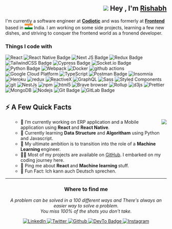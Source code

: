 <h2 align="end"><img src="https://emojis.slackmojis.com/emojis/images/1531849430/4246/blob-sunglasses.gif?1531849430" width="30"/> Hey , I'm <a href="https://rishabh.me/">Rishabh</a></h2>
<p>I'm currently a software engineer at <strong><a href="https://www.codiotic.com/">Codiotic</a></strong> and was formerly at <strong><a href="https://www.codiotic.com">Frontend</a></strong> based in <img height="18px" width="25px" src='.//images/flag-icon.png' alt='india-flag'> India. I am working on some side projects, learning a few new dishes, and striving to conquer the frontend world as a fronend developer.</p>

<h3>Things I code with</h3>
  <p>
    <img alt="React" src="https://img.shields.io/badge/-React-45b8d8?style=flat-square&logo=react&logoColor=white" />
    <img src="https://img.shields.io/badge/react_native-%2320232a.svg?style=flat-square&logo=react&logoColor=%2361DAFB"
      alt="React Native Badge">
    <img alt="Next JS Badge"
      src="https://img.shields.io/badge/Next-black?style=flat-square&logo=next.js&logoColor=white" />
    <img alt="Redux Badge"
      src="https://img.shields.io/badge/redux-%23593d88.svg?style=flat-square&logo=redux&logoColor=white" />
    <img
      src="https://img.shields.io/badge/tailwindcss-%2338B2AC.svg?style=flat-square&logo=tailwind-css&logoColor=white"
      alt="TailwindCSS Badge">
    <img src="https://img.shields.io/badge/-cypress-%23E5E5E5?style=flat-square&logo=cypress&logoColor=058a5e"
      alt="Cypress Badge">
    <img src="https://img.shields.io/badge/Socket.io-black?style=flat-square&logo=socket.io&badgeColor=010101"
      alt="Socket.io Badge">
    <img src="https://img.shields.io/badge/python-3670A0?style=flat-square&logo=python&logoColor=ffdd54"
      alt="Python Badge">
    <img alt="Webpack"
      src="https://img.shields.io/badge/-Webpack-8DD6F9?style=flat-square&logo=webpack&logoColor=white" />
    <img alt="Docker" src="https://img.shields.io/badge/-Docker-46a2f1?style=flat-square&logo=docker&logoColor=white" />
    <img alt="github actions"
      src="https://img.shields.io/badge/-Github_Actions-2088FF?style=flat-square&logo=github-actions&logoColor=white" />
    <img alt="Google Cloud Platform"
      src="https://img.shields.io/badge/-Google_Cloud_Platform-1a73e8?style=flat-square&logo=google-cloud&logoColor=white" />
    <img alt="TypeScript"
      src="https://img.shields.io/badge/-TypeScript-007ACC?style=flat-square&logo=typescript&logoColor=white" />
    <img src="https://img.shields.io/badge/Postman-FF6C37?style=flat-square&logo=postman&logoColor=white"
      alt="Postman Badge">
    <img alt="Insomnia"
      src="https://img.shields.io/badge/-Insomnia-5849BE?style=flat-square&logo=insomnia&logoColor=white" />
    <img alt="Heroku" src="https://img.shields.io/badge/-Heroku-430098?style=flat-square&logo=heroku&logoColor=white" />
    <img alt="redux" src="https://img.shields.io/badge/-Redux-764ABC?style=flat-square&logo=redux&logoColor=white" />
    <img alt="ReactiveX"
      src="https://img.shields.io/badge/-RxJs-B7178C?style=flat-square&logo=reactivex&logoColor=white" />
    <img alt="GraphQL"
      src="https://img.shields.io/badge/-GraphQL-E10098?style=flat-square&logo=graphql&logoColor=white" />
    <img alt="Sass" src="https://img.shields.io/badge/-Sass-CC6699?style=flat-square&logo=sass&logoColor=white" />
    <img alt="Styled Components"
      src="https://img.shields.io/badge/-Styled_Components-db7092?style=flat-square&logo=styled-components&logoColor=white" />
    <img alt="git" src="https://img.shields.io/badge/-Git-F05032?style=flat-square&logo=git&logoColor=white" />
    <img alt="NestJs" src="https://img.shields.io/badge/-NestJs-ea2845?style=flat-square&logo=nestjs&logoColor=white" />
    <img alt="npm" src="https://img.shields.io/badge/-NPM-CB3837?style=flat-square&logo=npm&logoColor=white" />
    <img alt="html5" src="https://img.shields.io/badge/-HTML5-E34F26?style=flat-square&logo=html5&logoColor=white" />
    <img alt="Brave browser"
      src="https://img.shields.io/badge/-Brave_Browser-FB542B?style=flat-square&logo=brave&logoColor=white" />
    <img alt="Rollup"
      src="https://img.shields.io/badge/-Rollup-EC4A3F?style=flat-square&logo=rollup.js&logoColor=white" />
    <img alt="d3js" src="https://img.shields.io/badge/-D3.js-F9A03C?style=flat-square&logo=d3.js&logoColor=white" />
    <img alt="Prettier"
      src="https://img.shields.io/badge/-Prettier-F7B93E?style=flat-square&logo=prettier&logoColor=white" />
    <img alt="MongoDB"
      src="https://img.shields.io/badge/-MongoDB-13aa52?style=flat-square&logo=mongodb&logoColor=white" />
    <img alt="Nodejs"
      src="https://img.shields.io/badge/-Nodejs-43853d?style=flat-square&logo=Node.js&logoColor=white" />
    <img src="https://img.shields.io/badge/git-%23F05033.svg?style=flat-square&logo=git&logoColor=white"
      alt="Git Badge">
    <img src="https://img.shields.io/badge/gitlab-%23181717.svg?style=flat-square&logo=gitlab&logoColor=white"
      alt="GitLab Badge">
  </p>

<h2>⚡️ A Few Quick Facts</h2>
  <img align="right" height="150px" src="https://media1.giphy.com/media/13HgwGsXF0aiGY/giphy.gif" />
  <ul>
    <ul>
      <li>🔭 I’m currently working on ERP application and a Mobile application using <strong>React </strong> and
        <strong> React Native</strong>.
      </li>
      <li>🧐 Currently learning <strong>Data Structure</strong> and <strong>Algoritham</strong> using Python and
        Javascript.
      </li>
      <li>🚀 My ultimate ambition is to transition into the role of a <strong>Machine Learning </strong> engineer.</li>
      <!-- <li>🧐 Currently learning about <strong>Machine Learning</strong> and <strong>Data Science</strong> using Python.
      </li> -->
      <li>👨‍💻 Most of my projects are available on <a href="https://github.com/Rishabh157">GitHub</a>. I embarked on
        my coding journey here.</li>
      <li>💬 Ping me about <strong>React </strong> and <strong>Machine learning </strong> stuff.</li>
      <!-- <li>📙 Check out my <a href="#">resume</a>.</li> -->
      </li>
      <li>🎉 Fun Fact: Ich kann auch Deutsch sprechen.</li>
    </ul>
  </ul>

  <hr />
    <h3 align="center">
      Where to find me
    </h3>
    <p align="center">
     <i>A problem can be solved in a 100 different ways and There's always an easier way to solve a problem.</i>
       <br>
     <i>You miss 100% of the shots you don't take.</i>
    </p>
    
  <p align="center">
    <a href="https://www.linkedin.com/in/rishabh-gour-3b0861221/" target="_blank">
      <img alt="LinkedIn"
        src="https://img.shields.io/badge/linkedin-%230077B5.svg?&style=for-the-badge&logo=linkedin&logoColor=white" />
    </a>
    <a href="https://x.com/Rishabhgour157" target="_blank">
      <img alt="Twitter"
        src="https://img.shields.io/badge/twitter-%231DA1F2.svg?&style=for-the-badge&logo=twitter&logoColor=white" />
    </a>
    <a href="https://github.com/Rishabh157" target="_blank">
      <img alt="Github"
        src="https://img.shields.io/badge/GitHub-%2312100E.svg?&style=for-the-badge&logo=Github&logoColor=white" />
    </a>
    <a href="mailto:rishabhgour157@gmail.com" target="_blank">
      <img alt="DevTo Badge"
        src="https://img.shields.io/badge/Gmail-D14836?style=for-the-badge&logo=gmail&logoColor=white">
    </a>
    <a href="https://www.instagram.com/rishabh._.30/" target="_blank">
      <img alt="Instagram"
        src="https://img.shields.io/badge/Instagram-%23E4405F.svg?style=for-the-badge&logo=Instagram&logoColor=white" />
    </a>
  </p>


